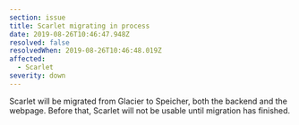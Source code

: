 ```yaml
---
section: issue
title: Scarlet migrating in process
date: 2019-08-26T10:46:47.948Z
resolved: false
resolvedWhen: 2019-08-26T10:46:48.019Z
affected:
  - Scarlet
severity: down
---
```

Scarlet will be migrated from Glacier to Speicher, both the backend and the webpage. Before that, Scarlet will not be usable until migration has finished.

